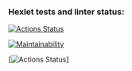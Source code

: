 ### Hexlet tests and linter status:
[![Actions Status](https://github.com/AnnaPalna/frontend-project-lvl1/workflows/hexlet-check/badge.svg)](https://github.com/AnnaPalna/frontend-project-lvl1/actions)

[![Maintainability](https://api.codeclimate.com/v1/badges/a99a88d28ad37a79dbf6/maintainability)](https://codeclimate.com/github/codeclimate/codeclimate/maintainability)

[![Actions Status](https://github.com/AnnaPalna/frontend-project-lvl1/workflows/Github_Actions/badge.svg)]
